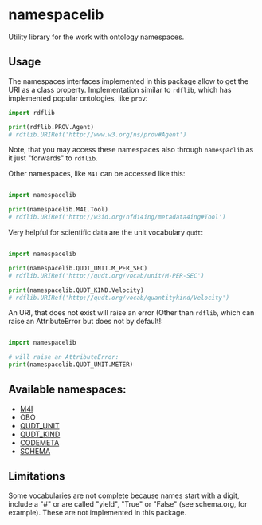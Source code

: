 # namespacelib

Utility library for the work with ontology namespaces.

## Usage

The namespaces interfaces implemented in this package allow to get the URI as a class property. Implementation similar
to
`rdflib`, which has implemented popular ontologies, like `prov`:

```python
import rdflib

print(rdflib.PROV.Agent)
# rdflib.URIRef('http://www.w3.org/ns/prov#Agent')
```

Note, that you may access these namespaces also through `namespaclib` as it just
"forwards" to `rdflib`.

Other namespaces, like `M4I` can be accessed like this:

```python

import namespacelib

print(namespacelib.M4I.Tool)
# rdflib.URIRef('http://w3id.org/nfdi4ing/metadata4ing#Tool')
```

Very helpful for scientific data are the unit vocabulary `qudt`:

```python

import namespacelib

print(namespacelib.QUDT_UNIT.M_PER_SEC)
# rdflib.URIRef('http://qudt.org/vocab/unit/M-PER-SEC')

print(namespacelib.QUDT_KIND.Velocity)
# rdflib.URIRef('http://qudt.org/vocab/quantitykind/Velocity')
```

An URI, that does not exist will raise an error (Other than `rdflib`, which can raise an
AttributeError but does not by default!:

```python

import namespacelib

# will raise an AttributeError:
print(namespacelib.QUDT_UNIT.METER)
```

## Available namespaces:

- [M4I](https://nfdi4ing.pages.rwth-aachen.de/metadata4ing/metadata4ing/)
- OBO
- [QUDT_UNIT](https://www.qudt.org/doc/DOC_VOCAB-UNITS.html)
- [QUDT_KIND](https://www.qudt.org/doc/DOC_VOCAB-QUANTITY-KINDS.html)
- [CODEMETA](https://codemeta.github.io/terms/)
- [SCHEMA](https://schema.org/)

## Limitations

Some vocabularies are not complete because names start with a digit, include a "#" or are called
"yield", "True" or "False" (see schema.org, for example). These are not implemented in this package.